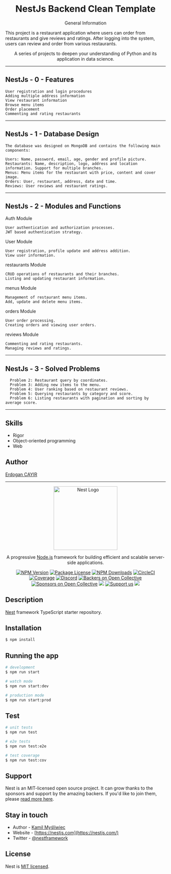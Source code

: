 <h1 align="center">NestJs Backend Clean Template</h1>

<p align="center">
  General Information

This project is a restaurant application where users can order from restaurants and give reviews and ratings. After logging into the system, users can review and order from various restaurants.
</p>
<p align="center">
  A series of projects to deepen your understanding of Python and its application in data science.
</p>

<hr/>

## NestJs - 0 - Features
    User registration and login procedures
    Adding multiple address information
    View restaurant information
    Browse menu items
    Order placement
    Commenting and rating restaurants
<hr/>

## NestJs - 1 - Database Design
    The database was designed on MongoDB and contains the following main components:

    Users: Name, password, email, age, gender and profile picture.
    Restaurants: Name, description, logo, address and location information. Support for multiple branches.
    Menus: Menu items for the restaurant with price, content and cover image.
    Orders: User, restaurant, address, date and time.
    Reviews: User reviews and restaurant ratings.
<hr/>

## NestJs - 2 - Modules and Functions
  Auth Module

    User authentication and authorization processes.
    JWT based authentication strategy.

User Module

    User registration, profile update and address addition.
    View user information.

restaurants Module

    CRUD operations of restaurants and their branches.
    Listing and updating restaurant information.

menus Module

    Management of restaurant menu items.
    Add, update and delete menu items.

orders Module

    User order processing.
    Creating orders and viewing user orders.

reviews Module

    Commenting and rating restaurants.
    Managing reviews and ratings.
<hr/>


## NestJs - 3 - Solved Problems
      Problem 2: Restaurant query by coordinates.
      Problem 3: Adding new items to the menu.
      Problem 4: User ranking based on restaurant reviews.
      Problem 5: Querying restaurants by category and score.
      Problem 6: Listing restaurants with pagination and sorting by average score.
<hr/>

## Skills

- Rigor
- Object-oriented programming
- Web

## Author

<a href="https://github.com/erdogancayir">Erdogan CAYIR</a>

<hr/>

<p align="center">
  <a href="http://nestjs.com/" target="blank"><img src="https://nestjs.com/img/logo-small.svg" width="200" alt="Nest Logo" /></a>
</p>

[circleci-image]: https://img.shields.io/circleci/build/github/nestjs/nest/master?token=abc123def456
[circleci-url]: https://circleci.com/gh/nestjs/nest

  <p align="center">A progressive <a href="http://nodejs.org" target="_blank">Node.js</a> framework for building efficient and scalable server-side applications.</p>
    <p align="center">
<a href="https://www.npmjs.com/~nestjscore" target="_blank"><img src="https://img.shields.io/npm/v/@nestjs/core.svg" alt="NPM Version" /></a>
<a href="https://www.npmjs.com/~nestjscore" target="_blank"><img src="https://img.shields.io/npm/l/@nestjs/core.svg" alt="Package License" /></a>
<a href="https://www.npmjs.com/~nestjscore" target="_blank"><img src="https://img.shields.io/npm/dm/@nestjs/common.svg" alt="NPM Downloads" /></a>
<a href="https://circleci.com/gh/nestjs/nest" target="_blank"><img src="https://img.shields.io/circleci/build/github/nestjs/nest/master" alt="CircleCI" /></a>
<a href="https://coveralls.io/github/nestjs/nest?branch=master" target="_blank"><img src="https://coveralls.io/repos/github/nestjs/nest/badge.svg?branch=master#9" alt="Coverage" /></a>
<a href="https://discord.gg/G7Qnnhy" target="_blank"><img src="https://img.shields.io/badge/discord-online-brightgreen.svg" alt="Discord"/></a>
<a href="https://opencollective.com/nest#backer" target="_blank"><img src="https://opencollective.com/nest/backers/badge.svg" alt="Backers on Open Collective" /></a>
<a href="https://opencollective.com/nest#sponsor" target="_blank"><img src="https://opencollective.com/nest/sponsors/badge.svg" alt="Sponsors on Open Collective" /></a>
  <a href="https://paypal.me/kamilmysliwiec" target="_blank"><img src="https://img.shields.io/badge/Donate-PayPal-ff3f59.svg"/></a>
    <a href="https://opencollective.com/nest#sponsor"  target="_blank"><img src="https://img.shields.io/badge/Support%20us-Open%20Collective-41B883.svg" alt="Support us"></a>
  <a href="https://twitter.com/nestframework" target="_blank"><img src="https://img.shields.io/twitter/follow/nestframework.svg?style=social&label=Follow"></a>
</p>
  <!--[![Backers on Open Collective](https://opencollective.com/nest/backers/badge.svg)](https://opencollective.com/nest#backer)
  [![Sponsors on Open Collective](https://opencollective.com/nest/sponsors/badge.svg)](https://opencollective.com/nest#sponsor)-->

## Description

[Nest](https://github.com/nestjs/nest) framework TypeScript starter repository.

## Installation

```bash
$ npm install
```

## Running the app

```bash
# development
$ npm run start

# watch mode
$ npm run start:dev

# production mode
$ npm run start:prod
```

## Test

```bash
# unit tests
$ npm run test

# e2e tests
$ npm run test:e2e

# test coverage
$ npm run test:cov
```

## Support

Nest is an MIT-licensed open source project. It can grow thanks to the sponsors and support by the amazing backers. If you'd like to join them, please [read more here](https://docs.nestjs.com/support).

## Stay in touch

- Author - [Kamil Myśliwiec](https://kamilmysliwiec.com)
- Website - [https://nestjs.com](https://nestjs.com/)
- Twitter - [@nestframework](https://twitter.com/nestframework)

## License

Nest is [MIT licensed](LICENSE).
